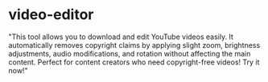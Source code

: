 # video-editor
"This tool allows you to download and edit YouTube videos easily. It automatically removes copyright claims by applying slight zoom, brightness adjustments, audio modifications, and rotation without affecting the main content. Perfect for content creators who need copyright-free videos! Try it now!"
